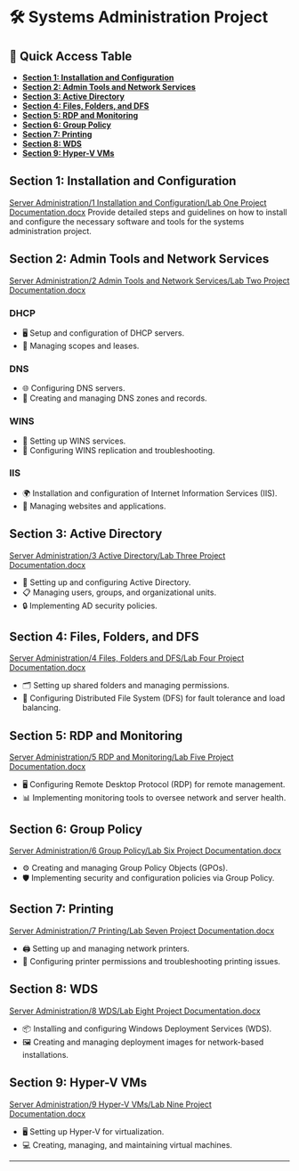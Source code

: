 # 🛠️ **Systems Administration Project**

## 📂 **Quick Access Table**
- [**Section 1: Installation and Configuration**](#section-1-installation-and-configuration)
- [**Section 2: Admin Tools and Network Services**](#section-2-admin-tools-and-network-services)
- [**Section 3: Active Directory**](#section-3-active-directory)
- [**Section 4: Files, Folders, and DFS**](#section-4-files-folders-and-dfs)
- [**Section 5: RDP and Monitoring**](#section-5-rdp-and-monitoring)
- [**Section 6: Group Policy**](#section-6-group-policy)
- [**Section 7: Printing**](#section-7-printing)
- [**Section 8: WDS**](#section-8-wds)
- [**Section 9: Hyper-V VMs**](#section-9-hyper-v-vms)

## **Section 1: Installation and Configuration**
[Server Administration/1 Installation and Configuration/Lab One Project Documentation.docx](Server%20Administration/1%20Installation%20and%20Configuration/Lab%20One%20Project%20Documentation.docx)
Provide detailed steps and guidelines on how to install and configure the necessary software and tools for the systems administration project.

## **Section 2: Admin Tools and Network Services**
[Server Administration/2 Admin Tools and Network Services/Lab Two Project Documentation.docx](Server%20Administration/2%20Admin%20Tools%20and%20Network%20Services/Lab%20Two%20Project%20Documentation.docx)

### **DHCP**
- 🖥️ Setup and configuration of DHCP servers.
- 📜 Managing scopes and leases.
  
### **DNS**
- 🌐 Configuring DNS servers.
- 📝 Creating and managing DNS zones and records.
  
### **WINS**
- 🔧 Setting up WINS services.
- 🔄 Configuring WINS replication and troubleshooting.

### **IIS**
- 🌍 Installation and configuration of Internet Information Services (IIS).
- 📂 Managing websites and applications.

## **Section 3: Active Directory**
[Server Administration/3 Active Directory/Lab Three Project Documentation.docx](Server%20Administration/3%20Active%20Directory/Lab%20Three%20Project%20Documentation.docx)

- 👥 Setting up and configuring Active Directory.
- 📋 Managing users, groups, and organizational units.
- 🔒 Implementing AD security policies.

## **Section 4: Files, Folders, and DFS**
[Server Administration/4 Files, Folders and DFS/Lab Four Project Documentation.docx](Server%20Administration/4%20Files%2C%20Folders%20and%20DFS/Lab%20Four%20Project%20Documentation.docx)

- 🗂️ Setting up shared folders and managing permissions.
- 🔗 Configuring Distributed File System (DFS) for fault tolerance and load balancing.

## **Section 5: RDP and Monitoring**
[Server Administration/5 RDP and Monitoring/Lab Five Project Documentation.docx](Server%20Administration/5%20RDP%20and%20Monitoring/Lab%20Five%20Project%20Documentation.docx)

- 🖥️ Configuring Remote Desktop Protocol (RDP) for remote management.
- 📊 Implementing monitoring tools to oversee network and server health.

## **Section 6: Group Policy**
[Server Administration/6 Group Policy/Lab Six Project Documentation.docx](Server%20Administration/6%20Group%20Policy/Lab%20Six%20Project%20Documentation.docx)

- ⚙️ Creating and managing Group Policy Objects (GPOs).
- 🛡️ Implementing security and configuration policies via Group Policy.

## **Section 7: Printing**
[Server Administration/7 Printing/Lab Seven Project Documentation.docx](Server%20Administration/7%20Printing/Lab%20Seven%20Project%20Documentation.docx)

- 🖨️ Setting up and managing network printers.
- 🔧 Configuring printer permissions and troubleshooting printing issues.

## **Section 8: WDS**
[Server Administration/8 WDS/Lab Eight Project Documentation.docx](Server%20Administration/8%20WDS/Lab%20Eight%20Project%20Documentation.docx)

- 📦 Installing and configuring Windows Deployment Services (WDS).
- 🖼️ Creating and managing deployment images for network-based installations.

## **Section 9: Hyper-V VMs**
[Server Administration/9 Hyper-V VMs/Lab Nine Project Documentation.docx](Server%20Administration/9%20Hyper-V%20VM's/Lab%20Nine%20Project%20Documentation.docx)

- 🖥️ Setting up Hyper-V for virtualization.
- 💻 Creating, managing, and maintaining virtual machines.

---
